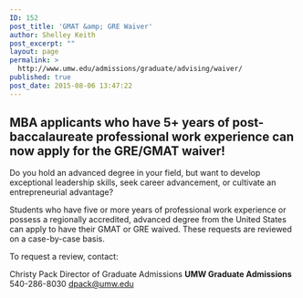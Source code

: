 ```yaml
---
ID: 152
post_title: 'GMAT &amp; GRE Waiver'
author: Shelley Keith
post_excerpt: ""
layout: page
permalink: >
  http://www.umw.edu/admissions/graduate/advising/waiver/
published: true
post_date: 2015-08-06 13:47:22
---
```

<h2><strong>MBA applicants who have 5+ years of post-baccalaureate professional work experience can now apply for the GRE/GMAT waiver!</strong></h2>
Do you hold an advanced degree in your field, but want to develop exceptional leadership skills, seek career advancement, or cultivate an entrepreneurial advantage?

Students who have five or more years of professional work experience or possess a regionally accredited, advanced degree from the United States can apply to have their GMAT or GRE waived. These requests are reviewed on a case-by-case basis.

To request a review, contact:

Christy Pack
Director of Graduate Admissions
<strong>UMW Graduate Admissions</strong>
540-286-8030
<a href="mailto:dpack@umw.edu">dpack@umw.edu</a>
<h3></h3>